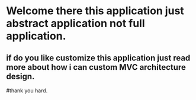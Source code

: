 # Welcome there this application just abstract application not full application.
## if do you like customize this application just read more about how i can custom MVC architecture design.
#thank you hard. 

